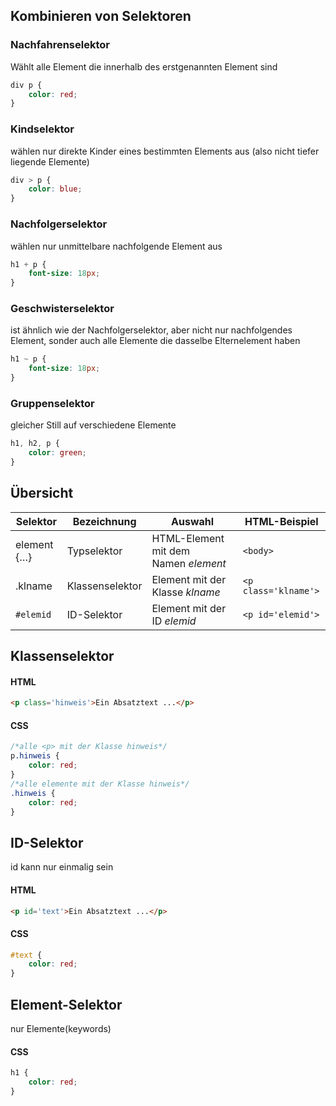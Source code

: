 
## Kombinieren von Selektoren

### Nachfahrenselektor
Wählt alle Element die innerhalb des erstgenannten Element sind
```css
div p {
    color: red;
}
```
### Kindselektor
wählen nur direkte Kinder eines bestimmten Elements aus (also nicht tiefer liegende Elemente)
```css
div > p {
    color: blue;
}
```
### Nachfolgerselektor
wählen nur unmittelbare nachfolgende Element aus
```css
h1 + p {
    font-size: 18px;
}
```
### Geschwisterselektor
ist ähnlich wie der Nachfolgerselektor, aber nicht nur nachfolgendes Element, sonder auch alle Elemente die dasselbe Elternelement haben
```css
h1 ~ p {
    font-size: 18px;
}
```
### Gruppenselektor
gleicher Still auf verschiedene Elemente
```css
h1, h2, p {
    color: green;
}
```


## Übersicht

| Selektor | Bezeichnung | Auswahl | HTML-Beispiel |  
| -------- | -------- | -------- | -------- |  
| element {…} | Typselektor |HTML-Element mit dem Namen _element_| `<body>` |  
| .klname | Klassenselektor | Element mit der Klasse _klname_ | `<p class='klname'>` |
| `#elemid` |ID-Selektor| Element mit der ID _elemid_ | `<p id='elemid'>` |


## Klassenselektor
#### HTML

```html
<p class='hinweis'>Ein Absatztext ...</p>
```

#### CSS

```css
/*alle <p> mit der Klasse hinweis*/
p.hinweis { 
	color: red;
}
/*alle elemente mit der Klasse hinweis*/
.hinweis {
	color: red;
}
```


## ID-Selektor

id kann nur einmalig sein

#### HTML

```html
<p id='text'>Ein Absatztext ...</p>
```

#### CSS

```css
#text {
	color: red;
}
```

## Element-Selektor

nur Elemente(keywords)

#### CSS

```css
h1 {
	color: red;
}
```

